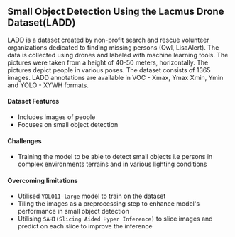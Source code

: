 ## Small Object Detection Using the Lacmus Drone Dataset(LADD)

LADD is a dataset created by non-profit search and rescue volunteer organizations dedicated to finding missing persons (Owl, LisaAlert). The data is collected using drones and labeled with machine learning tools. The pictures were taken from a height of 40-50 meters, horizontally. The pictures depict people in various poses. The dataset consists of 1365 images. LADD annotations are available in VOC - Xmax, Ymax Xmin, Ymin and YOLO - XYWH formats.

#### Dataset Features
* Includes images of people
* Focuses on small object detection

#### Challenges

* Training the model to be able to detect small objects i.e persons in complex environments terrains and in various lighting conditions

#### Overcoming limitations

* Utilised `YOLO11-large` model to train on the dataset
* Tiling the images as a preprocessing step to enhance model's performance in small object detection
* Utilising `SAHI(Slicing Aided Hyper Inference)` to slice images and predict on each slice to improve the inference
